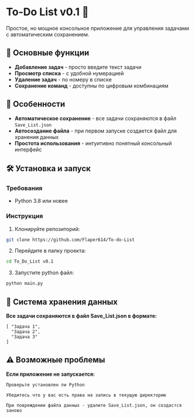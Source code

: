# To-Do List v0.1 🚀

Простое, но мощное консольное приложение для управления задачами с автоматическим сохранением.

## 📝 Основные функции

- **Добавление задач** - просто введите текст задачи
- **Просмотр списка** - с удобной нумерацией
- **Удаление задач** - по номеру в списке
- **Сохранение команд** - доступны по цифровым комбинациям

## 🌟 Особенности

- **Автоматическое сохранение** - все задачи сохраняются в файл `Save_List.json`
- **Автосоздание файла** - при первом запуске создается файл для хранения данных
- **Простота использования** - интуитивно понятный консольный интерфейс

## 🛠️ Установка и запуск

### Требования
- Python 3.8 или новее

### Инструкция
1. Клонируйте репозиторий:
```bash
git clone https://github.com/Flaper614/To-do-List
```
2. Перейдите в папку проекта:
```bash
cd To_Do_List v0.1
```

3. Запустите python файл:
```bash
python main.py
```

## 📂 Система хранения данных

**Все задачи сохраняются в файл Save_List.json в формате:**

    [ "Задача 1",
      "Задача 2",
      "Задача 3"
    ]
     

## ⚠️ Возможные проблемы

**Если приложение не запускается:**

    Проверьте установлен ли Python

    Убедитесь что у вас есть права на запись в текущую директорию

    При повреждении файла данных - удалите Save_List.json, он создастся заново